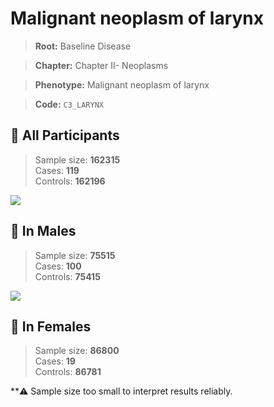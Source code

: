 # Malignant neoplasm of larynx

> **Root:** Baseline Disease  

> **Chapter:** Chapter II- Neoplasms  

> **Phenotype:** Malignant neoplasm of larynx  

> **Code:** `C3_LARYNX`

## 🧪 All Participants  
> Sample size: **162315**  
> Cases: **119**  
> Controls: **162196**
<img src="/Disease/Figures/ALL/Incidence/C3_LARYNX.png"/>
<CsvTable src="/Disease_Data/ALL/Incidence/COX_C3_LARYNX.csv" label="🔍 View full results" />

## 👨 In Males  
> Sample size: **75515**  
> Cases: **100**  
> Controls: **75415**
<img src="/Disease/Figures/Male/Incidence/C3_LARYNX.png"/>
<CsvTable src="/Disease_Data/Male/Incidence/COX_C3_LARYNX.csv" label="🔍 View full results" />

## 👩 In Females  
> Sample size: **86800**  
> Cases: **19**  
> Controls: **86781**

**⚠️ Sample size too small to interpret results reliably.

